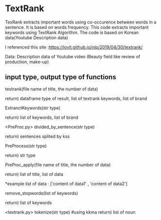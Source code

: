 # TextRank
TexRank extracts important words using co-occurence between words in a sentence. It is based on words frequency.
This code extracts important keywords using TextRank Algorithm. The code is based on Korean data(Youtube Description data)

I referenced this site :https://lovit.github.io/nlp/2019/04/30/textrank/

Data: Description data of Youtube video (Beauty field like review of production, make-up)

<h2>input type, output type of functions </h2>
<main.py>
textrank(file name of title, the number of data)


return) dataframe type of result, list of textrank keywords, list of brand



ExtranctKeywords(str type)

return) list of keywords, list of brand

<PreProc.py>
divided_by_sentence(str type)


return) sentences splited by kss

PreProcess(str type)


return) str type

PreProc_apply(file name of title, the number of data)


return) list of title, list of data


*example list of data : ['content of data1' , 'content of data2']

remove_stopwords(list of keywords)


return) list of keywords

<textrank.py>
tokenize(str type) #using kkma
return) list of noun
